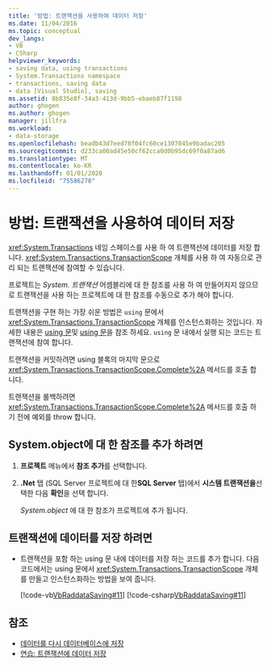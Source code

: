 ```yaml
---
title: '방법: 트랜잭션을 사용하여 데이터 저장'
ms.date: 11/04/2016
ms.topic: conceptual
dev_langs:
- VB
- CSharp
helpviewer_keywords:
- saving data, using transactions
- System.Transactions namespace
- transactions, saving data
- data [Visual Studio], saving
ms.assetid: 8b835e8f-34a3-413d-9bb5-ebaeb87f1198
author: ghogen
ms.author: ghogen
manager: jillfra
ms.workload:
- data-storage
ms.openlocfilehash: beadb43d7eed78f04fc60ce1307045e9badac205
ms.sourcegitcommit: d233ca00ad45e50cf62cca0d0b95dc69f0a87ad6
ms.translationtype: MT
ms.contentlocale: ko-KR
ms.lasthandoff: 01/01/2020
ms.locfileid: "75586278"
---
```

# <a name="how-to-save-data-by-using-a-transaction"></a>방법: 트랜잭션을 사용하여 데이터 저장

<xref:System.Transactions> 네임 스페이스를 사용 하 여 트랜잭션에 데이터를 저장 합니다. <xref:System.Transactions.TransactionScope> 개체를 사용 하 여 자동으로 관리 되는 트랜잭션에 참여할 수 있습니다.

프로젝트는 *System. 트랜잭션* 어셈블리에 대 한 참조를 사용 하 여 만들어지지 않으므로 트랜잭션을 사용 하는 프로젝트에 대 한 참조를 수동으로 추가 해야 합니다.

트랜잭션을 구현 하는 가장 쉬운 방법은 `using` 문에서 <xref:System.Transactions.TransactionScope> 개체를 인스턴스화하는 것입니다. 자세한 내용은 [using 문](/dotnet/visual-basic/language-reference/statements/using-statement)및 [using 문](/dotnet/csharp/language-reference/keywords/using-statement)을 참조 하세요. `using` 문 내에서 실행 되는 코드는 트랜잭션에 참여 합니다.

트랜잭션을 커밋하려면 using 블록의 마지막 문으로 <xref:System.Transactions.TransactionScope.Complete%2A> 메서드를 호출 합니다.

트랜잭션을 롤백하려면 <xref:System.Transactions.TransactionScope.Complete%2A> 메서드를 호출 하기 전에 예외를 throw 합니다.

## <a name="to-add-a-reference-to-the-systemtransactionsdll"></a>System.object에 대 한 참조를 추가 하려면

1. **프로젝트** 메뉴에서 **참조 추가**를 선택합니다.

2. **.Net** 탭 (SQL Server 프로젝트에 대 한**SQL Server** 탭)에서 **시스템 트랜잭션을**선택한 다음 **확인**을 선택 합니다.

     *System.object* 에 대 한 참조가 프로젝트에 추가 됩니다.

## <a name="to-save-data-in-a-transaction"></a>트랜잭션에 데이터를 저장 하려면

- 트랜잭션을 포함 하는 using 문 내에 데이터를 저장 하는 코드를 추가 합니다. 다음 코드에서는 using 문에서 <xref:System.Transactions.TransactionScope> 개체를 만들고 인스턴스화하는 방법을 보여 줍니다.

     [!code-vb[VbRaddataSaving#11](../data-tools/codesnippet/VisualBasic/save-data-by-using-a-transaction_1.vb)]
     [!code-csharp[VbRaddataSaving#11](../data-tools/codesnippet/CSharp/save-data-by-using-a-transaction_1.cs)]

## <a name="see-also"></a>참조

- [데이터를 다시 데이터베이스에 저장](../data-tools/save-data-back-to-the-database.md)
- [연습: 트랜잭션에 데이터 저장](../data-tools/save-data-in-a-transaction.md)
